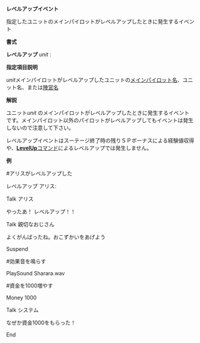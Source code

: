 **レベルアップイベント**

指定したユニットのメインパイロットがレベルアップしたときに発生するイベント

**書式**

**レベルアップ** *unit* :

**指定項目説明**

*unit*メインパイロットがレベルアップしたユニットの[メインパイロット名](メインパイロット名)、ユニット名、または[陣営名](陣営名)

**解説**

ユニット*unit* のメインパイロットがレベルアップしたときに発生するイベントです。メインパイロット以外のパイロットがレベルアップしてもイベントは発生しないので注意して下さい。

レベルアップイベントはスーテージ終了時の残りＳＰボーナスによる経験値収得や、[**LevelUp**コマンド](LevelUpコマンド)によるレベルアップでは発生しません。

**例**

#アリスがレベルアップした

レベルアップ アリス:

Talk アリス

やったあ！ レベルアップ！！

Talk 親切なおじさん

よくがんばったね。おこずかいをあげよう

Suspend

#効果音を鳴らす

PlaySound Sharara.wav

#資金を1000増やす

Money 1000

Talk システム

なぜか資金1000をもらった！

End
